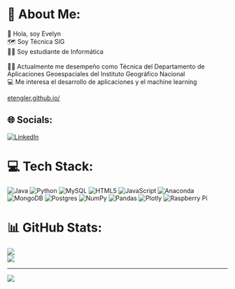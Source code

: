 
# 💫 About Me:
:wave: Hola, soy Evelyn<br>:world_map: Soy Técnica SIG<br>:woman_student: Soy estudiante de Informática <br><br>:woman_technologist: Actualmente me desempeño como Técnica del Departamento de Aplicaciones Geoespaciales del Instituto Geográfico Nacional<br>:computer: Me interesa el desarrollo de aplicaciones y el machine learning<br>

[etengler.github.io/](https://etengler.github.io/)


## 🌐 Socials:
[![LinkedIn](https://img.shields.io/badge/LinkedIn-%230077B5.svg?logo=linkedin&logoColor=white)](https://www.linkedin.com/in/evelyn-tengler-7978881a5/) 

# 💻 Tech Stack:
![Java](https://img.shields.io/badge/java-%23ED8B00.svg?style=for-the-badge&logo=openjdk&logoColor=white) ![Python](https://img.shields.io/badge/python-3670A0?style=for-the-badge&logo=python&logoColor=ffdd54) ![MySQL](https://img.shields.io/badge/mysql-%2300000f.svg?style=for-the-badge&logo=mysql&logoColor=white) ![HTML5](https://img.shields.io/badge/html5-%23E34F26.svg?style=for-the-badge&logo=html5&logoColor=white) ![JavaScript](https://img.shields.io/badge/javascript-%23323330.svg?style=for-the-badge&logo=javascript&logoColor=%23F7DF1E) ![Anaconda](https://img.shields.io/badge/Anaconda-%2344A833.svg?style=for-the-badge&logo=anaconda&logoColor=white) ![MongoDB](https://img.shields.io/badge/MongoDB-%234ea94b.svg?style=for-the-badge&logo=mongodb&logoColor=white) ![Postgres](https://img.shields.io/badge/postgres-%23316192.svg?style=for-the-badge&logo=postgresql&logoColor=white) ![NumPy](https://img.shields.io/badge/numpy-%23013243.svg?style=for-the-badge&logo=numpy&logoColor=white) ![Pandas](https://img.shields.io/badge/pandas-%23150458.svg?style=for-the-badge&logo=pandas&logoColor=white) ![Plotly](https://img.shields.io/badge/Plotly-%233F4F75.svg?style=for-the-badge&logo=plotly&logoColor=white) ![Raspberry Pi](https://img.shields.io/badge/-RaspberryPi-C51A4A?style=for-the-badge&logo=Raspberry-Pi)
# 📊 GitHub Stats:
![](https://github-readme-streak-stats.herokuapp.com/?user=etengler&theme=vue&hide_border=false)<br/>
![](https://github-readme-stats.vercel.app/api/top-langs/?username=etengler&theme=vue&hide_border=false&include_all_commits=true&count_private=false&layout=compact)

---
[![](https://visitcount.itsvg.in/api?id=etengler&icon=0&color=0)](https://visitcount.itsvg.in)



